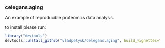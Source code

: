 ### celegans.aging
An example of reproducible proteomics data analysis.

to install please run:
```r
library("devtools")
devtools::install_github("vladpetyuk/celegans.aging", build_vignettes=TRUE)
```
